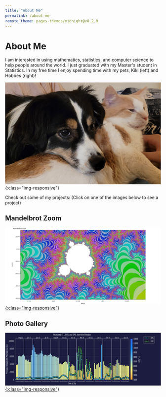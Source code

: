 ```yaml
---
title: "About Me"
permalink: /about-me
remote_theme: pages-themes/midnight@v0.2.0
---
```

# About Me
I am interested in using mathematics, statistics, and computer science to help people around the world. I just graduated with my Master's student in Statistics. In my free time I enjoy spending time with my pets, Kiki (left) and Hobbes (right)!

![The-kiddos](20230217_004900.jpg){:class="img-responsive"}

Check out some of my projects: (Click on one of the images below to see a project)

## Mandelbrot Zoom
[![mandelbrot](mandelbrot_thumbnail_3.png){:class="img-responsive"}](https://mandelbrot.onrender.com/)

## Photo Gallery
[![gallery](amber_wu_thesis_1.png){:class="img-responsive"}](https://dderaad.github.io/photo-gallery)
